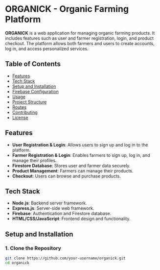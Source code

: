 
# ORGANICK - Organic Farming Platform

**ORGANICK** is a web application for managing organic farming products. It includes features such as user and farmer registration, login, and product checkout. The platform allows both farmers and users to create accounts, log in, and access personalized services.

## Table of Contents

- [Features](#features)
- [Tech Stack](#tech-stack)
- [Setup and Installation](#setup-and-installation)
- [Firebase Configuration](#firebase-configuration)
- [Usage](#usage)
- [Project Structure](#project-structure)
- [Routes](#routes)
- [Contributing](#contributing)
- [License](#license)

## Features

- **User Registration & Login**: Allows users to sign up and log in to the platform.
- **Farmer Registration & Login**: Enables farmers to sign up, log in, and manage their profiles.
- **Firestore Database**: Stores user and farmer data securely.
- **Product Management**: Farmers can manage their products.
- **Checkout**: Users can browse and purchase products.

## Tech Stack

- **Node.js**: Backend server framework.
- **Express.js**: Server-side web framework.
- **Firebase**: Authentication and Firestore database.
- **HTML/CSS/JavaScript**: Frontend design and functionality.

## Setup and Installation

### 1. Clone the Repository

```bash
git clone https://github.com/your-username/organick.git
cd organick
